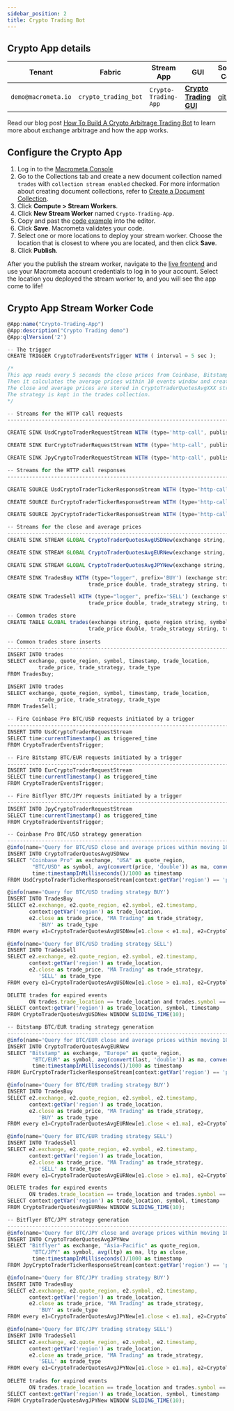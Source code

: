 ```yaml
---
sidebar_position: 2
title: Crypto Trading Bot
---
```


## Crypto App details

| **Tenant** | **Fabric** | **Stream App** | **GUI** | **Source Code**|
|----------- |----------|----|-----------|-----------|
|  `demo@macrometa.io` | `crypto_trading_bot` | `Crypto-Trading-App` | [**Crypto Trading GUI**](https://macrometacorp.github.io/tutorial-cryptotrading/) |[github](https://github.com/Macrometacorp/tutorial-cryptotrading)|

Read our blog post [How To Build A Crypto Arbitrage Trading Bot](https://www.macrometa.com/blog/cryptocurrency-trading-building-a-multi-exchange-global-trading-bot) to learn more about exchange arbitrage and how the app works.

## Configure the Crypto App

1. Log in to the [Macrometa Console](https://auth-play.macrometa.io/) 
2. Go to the Collections tab and create a new document collection named `trades` with `collection stream enabled` checked. For more information about creating document collections, refer to [Create a Document Collection](https://www.macrometa.com/docs/collections/documents/create-document-store).
3. Click **Compute > Stream Workers**.
4. Click **New Stream Worker** named `Crypto-Trading-App`.
5. Copy and past the [code example](#crypto-app-stream-worker-code) into the editor.
6. Click **Save**. Macrometa validates your code.
7. Select one or more locations to deploy your stream worker. Choose the location that is closest to where you are located, and then click **Save**.
8. Click **Publish**.

After you the publish the stream worker, navigate to the [live frontend](https://macrometacorp.github.io/tutorial-cryptotrading/) and use your Macrometa account credentials to log in to your account. Select the location you deployed the stream worker to, and you will see the app come to life!
## Crypto App Stream Worker Code

```js
@App:name("Crypto-Trading-App")
@App:description("Crypto Trading demo")
@App:qlVersion('2')

-- The trigger
CREATE TRIGGER CryptoTraderEventsTrigger WITH ( interval = 5 sec );

/*
This app reads every 5 seconds the close prices from Coinbase, Bitstamp and Bitflyer exchanges APIs.
Then it calculates the average prices within 10 events window and creates a "BUY/SELL" trading strategy.
The close and average prices are stored in CryptoTraderQuotesAvgXXX streams.
The strategy is kept in the trades collection.
*/

-- Streams for the HTTP call requests
-------------------------------------------------------------------------------------------------------------------------------------

CREATE SINK UsdCryptoTraderRequestStream WITH (type='http-call', publisher.url='https://api.pro.coinbase.com/products/btc-usd/ticker', method='GET', headers="'User-Agent:c8cep'", sink.id='coinbase-ticker', map.type='json') (triggered_time string);

CREATE SINK EurCryptoTraderRequestStream WITH (type='http-call', publisher.url='https://www.bitstamp.net/api/v2/ticker/btceur', method='GET', sink.id='bitstamp-ticker', map.type='json') (triggered_time string);

CREATE SINK JpyCryptoTraderRequestStream WITH (type='http-call', publisher.url='https://api.bitflyer.com/v1/ticker', method='GET', sink.id='bitflyer-ticker', map.type='json') (triggered_time string);

-- Streams for the HTTP call responses
-------------------------------------------------------------------------------------------------------------------------------------

CREATE SOURCE UsdCryptoTraderTickerResponseStream WITH (type='http-call-response', sink.id='coinbase-ticker', http.status.code='200', map.type='json', map.enclosing.element='$.*') (time string, price string);

CREATE SOURCE EurCryptoTraderTickerResponseStream WITH (type='http-call-response', sink.id='bitstamp-ticker', http.status.code='200', map.type='json') (timestamp string, last string);

CREATE SOURCE JpyCryptoTraderTickerResponseStream WITH (type='http-call-response', sink.id='bitflyer-ticker', http.status.code='200', map.type='json') (timestamp string, ltp double);

-- Streams for the close and average prices
-------------------------------------------------------------------------------------------------------------------------------------
CREATE SINK STREAM GLOBAL CryptoTraderQuotesAvgUSDNew(exchange string, quote_region string, symbol string, ma double, close double, timestamp long);

CREATE SINK STREAM GLOBAL CryptoTraderQuotesAvgEURNew(exchange string, quote_region string, symbol string, ma double, close double, timestamp long);

CREATE SINK STREAM GLOBAL CryptoTraderQuotesAvgJPYNew(exchange string, quote_region string, symbol string, ma double, close double, timestamp long);

CREATE SINK TradesBuy WITH (type="logger", prefix='BUY') (exchange string, quote_region string, symbol string, timestamp long, trade_location string,
                          trade_price double, trade_strategy string, trade_type string);

CREATE SINK TradesSell WITH (type="logger", prefix='SELL') (exchange string, quote_region string, symbol string, timestamp long, trade_location string,
                          trade_price double, trade_strategy string, trade_type string);                      

-- Common trades store
CREATE TABLE GLOBAL trades(exchange string, quote_region string, symbol string, timestamp long, trade_location string,
                          trade_price double, trade_strategy string, trade_type string);
                          
-- Common trades store inserts
-------------------------------------------------------------------------------
INSERT INTO trades
SELECT exchange, quote_region, symbol, timestamp, trade_location,
          trade_price, trade_strategy, trade_type
FROM TradesBuy;

INSERT INTO trades
SELECT exchange, quote_region, symbol, timestamp, trade_location,
          trade_price, trade_strategy, trade_type
FROM TradesSell;
                          
-- Fire Coinbase Pro BTC/USD requests initiated by a trigger
-------------------------------------------------------------------------------
INSERT INTO UsdCryptoTraderRequestStream
SELECT time:currentTimestamp() as triggered_time 
FROM CryptoTraderEventsTrigger;

-- Fire Bitstamp BTC/EUR requests initiated by a trigger
-------------------------------------------------------------------------------
INSERT INTO EurCryptoTraderRequestStream
SELECT time:currentTimestamp() as triggered_time 
FROM CryptoTraderEventsTrigger;

-- Fire Bitflyer BTC/JPY requests initiated by a trigger
-------------------------------------------------------------------------------
INSERT INTO JpyCryptoTraderRequestStream
SELECT time:currentTimestamp() as triggered_time 
FROM CryptoTraderEventsTrigger;

-- Coinbase Pro BTC/USD strategy generation
-------------------------------------------------------------------------------------------------
@info(name='Query for BTC/USD close and average prices within moving 10 events windows')
INSERT INTO CryptoTraderQuotesAvgUSDNew
SELECT "Coinbase Pro" as exchange, "USA" as quote_region,
        "BTC/USD" as symbol, avg(convert(price, 'double')) as ma, convert(price, 'double') as close, 
        time:timestampInMilliseconds()/1000 as timestamp
FROM UsdCryptoTraderTickerResponseStream[context:getVar('region') == 'play-us-west'] WINDOW SLIDING_LENGTH(10);

@info(name='Query for BTC/USD trading strategy BUY')
INSERT INTO TradesBuy
SELECT e2.exchange, e2.quote_region, e2.symbol, e2.timestamp,
       context:getVar('region') as trade_location,
       e2.close as trade_price, "MA Trading" as trade_strategy,
          'BUY' as trade_type
FROM every e1=CryptoTraderQuotesAvgUSDNew[e1.close < e1.ma], e2=CryptoTraderQuotesAvgUSDNew[e2.close > e2.ma];

@info(name='Query for BTC/USD trading strategy SELL')
INSERT INTO TradesSell
SELECT e2.exchange, e2.quote_region, e2.symbol, e2.timestamp,
       context:getVar('region') as trade_location,
       e2.close as trade_price, "MA Trading" as trade_strategy,
          'SELL' as trade_type
FROM every e1=CryptoTraderQuotesAvgUSDNew[e1.close > e1.ma], e2=CryptoTraderQuotesAvgUSDNew[e2.close < e2.ma];

DELETE trades for expired events 
       ON trades.trade_location == trade_location and trades.symbol == symbol and trades.timestamp < timestamp 
SELECT context:getVar('region') as trade_location, symbol, timestamp
FROM CryptoTraderQuotesAvgUSDNew WINDOW SLIDING_TIME(10);

-- Bitstamp BTC/EUR trading strategy generation
-----------------------------------------------------------------------------------------
@info(name='Query for BTC/EUR close and average prices within moving 10 events windows')
INSERT INTO CryptoTraderQuotesAvgEURNew
SELECT "Bitstamp" as exchange, "Europe" as quote_region,
        "BTC/EUR" as symbol, avg(convert(last, 'double')) as ma, convert(last, 'double') as close, 
        time:timestampInMilliseconds()/1000 as timestamp
FROM EurCryptoTraderTickerResponseStream[context:getVar('region') == 'play-us-west'] WINDOW SLIDING_LENGTH(10);

@info(name='Query for BTC/EUR trading strategy BUY')
INSERT INTO TradesBuy
SELECT e2.exchange, e2.quote_region, e2.symbol, e2.timestamp,
       context:getVar('region') as trade_location,
       e2.close as trade_price, "MA Trading" as trade_strategy,
          'BUY' as trade_type
FROM every e1=CryptoTraderQuotesAvgEURNew[e1.close < e1.ma], e2=CryptoTraderQuotesAvgEURNew[e2.close > e2.ma];

@info(name='Query for BTC/EUR trading strategy SELL')
INSERT INTO TradesSell
SELECT e2.exchange, e2.quote_region, e2.symbol, e2.timestamp,
       context:getVar('region') as trade_location,
       e2.close as trade_price, "MA Trading" as trade_strategy,
          'SELL' as trade_type
FROM every e1=CryptoTraderQuotesAvgEURNew[e1.close > e1.ma], e2=CryptoTraderQuotesAvgEURNew[e2.close < e2.ma];

DELETE trades for expired events 
       ON trades.trade_location == trade_location and trades.symbol == symbol and trades.timestamp < timestamp 
SELECT context:getVar('region') as trade_location, symbol, timestamp
FROM CryptoTraderQuotesAvgEURNew WINDOW SLIDING_TIME(10);

-- Bitflyer BTC/JPY strategy generation
----------------------------------------------------------------------------------------------
@info(name='Query for BTC/JPY close and average prices within moving 10 events windows')
INSERT INTO CryptoTraderQuotesAvgJPYNew
SELECT "Bitflyer" as exchange, "Asia-Pacific" as quote_region,
        "BTC/JPY" as symbol, avg(ltp) as ma, ltp as close, 
        time:timestampInMilliseconds()/1000 as timestamp
FROM JpyCryptoTraderTickerResponseStream[context:getVar('region') == 'play-us-west'] WINDOW SLIDING_LENGTH(10);

@info(name='Query for BTC/JPY trading strategy BUY')
INSERT INTO TradesBuy
SELECT e2.exchange, e2.quote_region, e2.symbol, e2.timestamp,
       context:getVar('region') as trade_location,
       e2.close as trade_price, "MA Trading" as trade_strategy,
          'BUY' as trade_type
FROM every e1=CryptoTraderQuotesAvgJPYNew[e1.close < e1.ma], e2=CryptoTraderQuotesAvgJPYNew[e2.close > e2.ma];

@info(name='Query for BTC/JPY trading strategy SELL')
INSERT INTO TradesSell
SELECT e2.exchange, e2.quote_region, e2.symbol, e2.timestamp,
       context:getVar('region') as trade_location,
       e2.close as trade_price, "MA Trading" as trade_strategy,
          'SELL' as trade_type
FROM every e1=CryptoTraderQuotesAvgJPYNew[e1.close > e1.ma], e2=CryptoTraderQuotesAvgJPYNew[e2.close < e2.ma];
 
DELETE trades for expired events 
       ON trades.trade_location == trade_location and trades.symbol == symbol and trades.timestamp < timestamp 
SELECT context:getVar('region') as trade_location, symbol, timestamp
FROM CryptoTraderQuotesAvgJPYNew WINDOW SLIDING_TIME(10);
```
